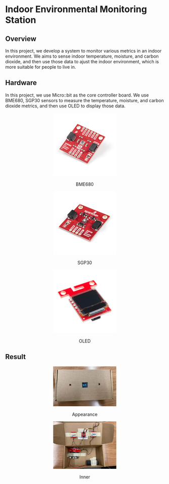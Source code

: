Indoor Environmental Monitoring Station
===============

## Overview
In this project, we develop a system to monitor various metrics in an indoor environment. We aims to sense indoor temperature, moisture, and carbon dioxide, and then use those data to ajust the indoor environment, which is more suitable for people to live in. 

## Hardware
In this project, we use Micro::bit as the core controller board. We use BME680, SGP30 sensors to measure the temperature, moisture, and carbon dioxide metrics, and then use OLED to display those data.

<p align="center">
  <img width="200" src="https://github.com/juyangbai/CE346_Project/blob/main/software/apps/project/Hardware/BME680.png">
</p>

<p align="center">
    BME680
</p>

<p align="center">
  <img width="200" src="https://github.com/juyangbai/CE346_Project/blob/main/software/apps/project/Hardware/SGP30.png">
</p>

<p align="center">
    SGP30
</p>

<p align="center">
  <img width="200" src="https://github.com/juyangbai/CE346_Project/blob/main/software/apps/project/Hardware/OLED.png">
</p>

<p align="center">
    OLED
</p>


## Result
<p align="center">
  <img width="200" src="https://github.com/juyangbai/CE346_Project/blob/main/software/apps/project/Result/Appearance.jpg">
</p>

<p align="center">
    Appearance
</p>

<p align="center">
  <img width="200" src="https://github.com/juyangbai/CE346_Project/blob/main/software/apps/project/Result/Inner.jpg">
</p>

<p align="center">
    Inner
</p>

